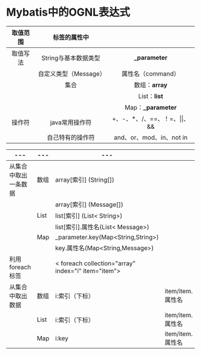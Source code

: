 # Mybatis中的OGNL表达式

| 取值范围 |     标签的属性中      |                               |
| :------: | :-------------------: | :---------------------------: |
| 取值写法 | String与基本数据类型  |        **_parameter**         |
|          | 自定义类型（Message） |       属性名（command）       |
|          |         集合          |        数组：**array**        |
|          |                       |        List：**list**         |
|          |                       |      Map：**_parameter**      |
|  操作符  |    java常用操作符     | +、-、*、/、==、！=、\|\|、&& |
|          |   自己特有的操作符    |   and、or、mod、in、not in    |

| ---                  | ---  | ---                                                 |                  |
| -------------------- | ---- | --------------------------------------------------- | ---------------- |
| 从集合中取出一条数据 | 数组 | array[索引]  (String[])                             |                  |
|                      |      | array[索引] (Message[])                             |                  |
|                      | List | list[索引] (List< String>)                          |                  |
|                      |      | list[索引].属性名(List< Message>)                   |                  |
|                      | Map  | _parameter.key(Map<String,String>)                  |                  |
|                      |      | key.属性名(Map<String,Message>)                     |                  |
| 利用foreach标签      |      | < foreach collection="array" index="i" item="item"> |                  |
| 从集合中取出数据     | 数组 | i:索引（下标）                                      | item/item.属性名 |
|                      | List | i:索引（下标）                                      | item/item.属性名 |
|                      | Map  | i:key                                               | item/item.属性名 |

